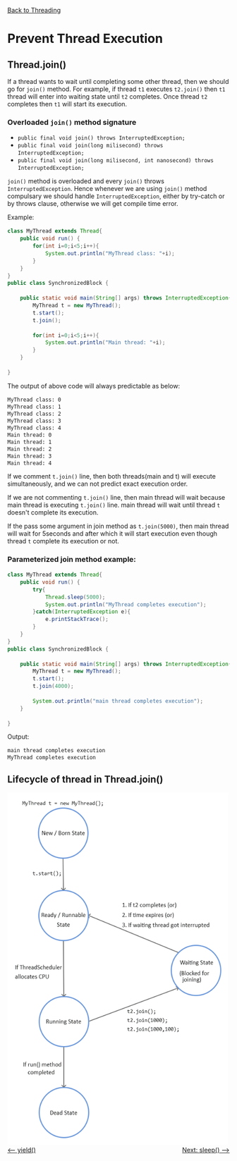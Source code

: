 [Back to Threading](../README.md)
# Prevent Thread Execution

## Thread.join()

If a thread wants to wait until completing some other thread, then we should go for `join()` method.
For example, if thread `t1` executes `t2.join()` then `t1` thread will enter into waiting state until `t2` completes. Once thread `t2` completes then `t1` will start its execution.

### Overloaded `join()` method signature

- `public final void join() throws InterruptedException;`<br>
- `public final void join(long milisecond) throws InterruptedException;`<br>
- `public final void join(long milisecond, int nanosecond) throws InterruptedException;`<br>

`join()` method is overloaded and every `join()` throws `InterruptedException`. Hence whenever we are using `join()` method compulsary we should handle `InterruptedException`, either by try-catch or by throws clause, otherwise we will get compile time error.

Example:
```java
class MyThread extends Thread{
    public void run() {
        for(int i=0;i<5;i++){
            System.out.println("MyThread class: "+i);
        }
    }
}
public class SynchronizedBlock {

    public static void main(String[] args) throws InterruptedException{
        MyThread t = new MyThread();
        t.start();
        t.join();
     
        for(int i=0;i<5;i++){
            System.out.println("Main thread: "+i);
        }
    }

}
```
The output of above code will always predictable as below:
```
MyThread class: 0
MyThread class: 1
MyThread class: 2
MyThread class: 3
MyThread class: 4
Main thread: 0
Main thread: 1
Main thread: 2
Main thread: 3
Main thread: 4
```

If we comment `t.join()` line, then both threads(main and t) will execute simultaneously, and we can not predict exact execution order. 

If we are not commenting `t.join()` line, then main thread will wait because main thread is executing `t.join()` line. main thread will wait until thread `t` doesn't complete its execution.

If the pass some argument in join method as `t.join(5000)`, then main thread will wait for 5seconds and after which it will start execution even though thread `t` complete its execution or not.

### Parameterized join method example:

```java
class MyThread extends Thread{
    public void run() {
        try{
            Thread.sleep(5000);
            System.out.println("MyThread completes execution");
        }catch(InterruptedException e){
            e.printStackTrace();
        }
    }
}
public class SynchronizedBlock {

    public static void main(String[] args) throws InterruptedException{
        MyThread t = new MyThread();
        t.start();
        t.join(4000);
     
        System.out.println("main thread completes execution");
    }

}
```
Output: 
```
main thread completes execution
MyThread completes execution
```
## Lifecycle of thread in Thread.join()

<img src="../../../assets/images/threading/thread_join.png" alt="Thread join hierarchy" height="800" width="500"/>

<br>

<div style="float:left">
  <a href="../6_PreventThreadExecution/Thread_yield.md" style=""> <-- yield() </a>
</div>


<div style="float:right">
  <a href="../6_PreventThreadExecution/Thread_sleep.md" style=""> Next: sleep() --> </a>
</div>

<br>